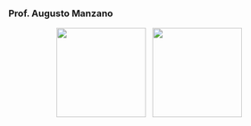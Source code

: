### Prof. Augusto Manzano

<p align="center">
<img height="160px" src="https://github-readme-stats.vercel.app/api/top-langs/?username=J-AugustoManzano&layout=compact&langs_count=40&theme=dark"/>&nbsp;&nbsp;
<img height="160px" src="https://github-readme-stats.vercel.app/api?username=J-AugustoManzano&count_private=true&show_icons=true&hide=contribs,prs&theme=dark"/>
</p>
